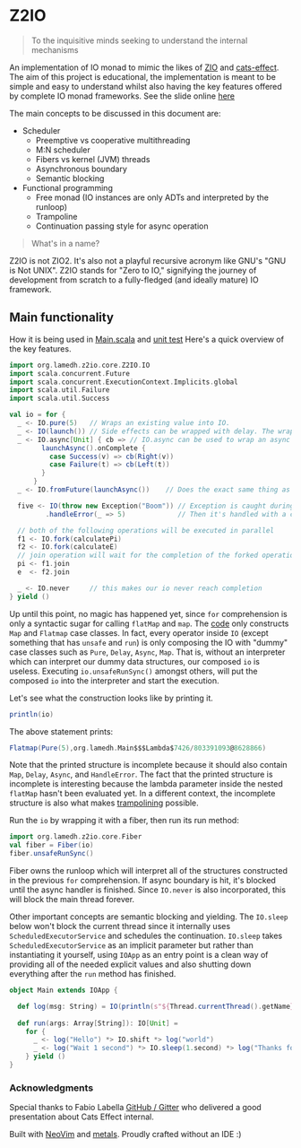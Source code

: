 # Z2IO

> To the inquisitive minds seeking to understand the internal mechanisms

An implementation of IO monad to mimic the likes of [ZIO](https://zio.dev/) and [cats-effect](https://typelevel.org/cats-effect/).
The aim of this project is educational, the implementation is meant to be simple and easy to understand whilst also having the key features offered by complete IO monad frameworks.
See the slide online [here](https://hackmd.io/@9Tvcj_JcSGGwklB8pDvExA/ry4yKS1A0)

The main concepts to be discussed in this document are:
- Scheduler
  - Preemptive vs cooperative multithreading
  - M:N scheduler
  - Fibers vs kernel (JVM) threads
  - Asynchronous boundary
  - Semantic blocking
- Functional programming
  - Free monad (IO instances are only ADTs and interpreted by the runloop)
  - Trampoline
  - Continuation passing style for async operation

> What's in a name?

Z2IO is not ZIO2. It's also not a playful recursive acronym like GNU's "GNU is Not UNIX".
Z2IO stands for "Zero to IO," signifying the journey of development from scratch to a fully-fledged
(and ideally mature) IO framework.

## Main functionality
How it is being used in [Main.scala](https://github.com/arinal/Z2IO/blob/master/modules/examples/src/main/scala/Main.scala)
and [unit test](https://github.com/arinal/Z2IO/blob/master/modules/z2io/src/test/scala/org/lamedh/z2io/core/IOTest.scala)
Here's a quick overview of the key features.
```scala
import org.lamedh.z2io.core.Z2IO.IO
import scala.concurrent.Future
import scala.concurrent.ExecutionContext.Implicits.global
import scala.util.Failure
import scala.util.Success

val io = for {
  _ <- IO.pure(5)   // Wraps an existing value into IO.
  _ <- IO(launch()) // Side effects can be wrapped with delay. The wrapped expression will be when the IO is run.
  _ <- IO.async[Unit] { cb => // IO.async can be used to wrap an async operation.
        launchAsync().onComplete {
          case Success(v) => cb(Right(v))
          case Failure(t) => cb(Left(t))
        }
      }
  _ <- IO.fromFuture(launchAsync())    // Does the exact same thing as previous operation

  five <- IO(throw new Exception("Boom")) // Exception is caught during the IO evaluation.
         .handleError(_ => 5)             // Then it's handled with a constant 5.

  // both of the following operations will be executed in parallel
  f1 <- IO.fork(calculatePi)
  f2 <- IO.fork(calculateE)
  // join operation will wait for the completion of the forked operation
  pi <- f1.join
  e  <- f2.join

  _ <- IO.never     // this makes our io never reach completion
} yield ()
```

Up until this point, no magic has happened yet, since `for` comprehension is only a syntactic sugar for calling `flatMap` and `map`.
The [code](https://github.com/arinal/Z2IO/blob/master/src/main/scala/org/lamedh/z2io/core/Z2IO.scala#L16-L17)
only constructs `Map` and `Flatmap` case classes. In fact, every operator inside `IO` (except something that has `unsafe` and `run`)
is only composing the IO with "dummy" case classes such as `Pure`, `Delay`, `Async`, `Map`. That is, without an interpreter which can interpret our dummy data structures, our composed `io` is useless.
Executing `io.unsafeRunSync()` amongst others, will put the composed `io` into the interpreter and start the execution.

Let's see what the construction looks like by printing it.
```scala
println(io)
```

The above statement prints:
```scala
Flatmap(Pure(5),org.lamedh.Main$$$Lambda$7426/803391093@8628866)
```
Note that the printed structure is incomplete because it should also contain `Map`, `Delay`, `Async`, and `HandleError`.
The fact that the printed structure is incomplete is interesting because the lambda parameter inside the nested `flatMap` hasn't been evaluated yet.
In a different context, the incomplete structure is also what makes [trampolining](https://github.com/arinal/Z2IO/blob/b57c47b9c202188d5036c85d769a21aee45ac299/src/test/scala/org/lamedh/z2io/core/Z2ioTest.scala#L24-L36) possible.

Run the `io` by wrapping it with a fiber, then run its run method:
```scala
import org.lamedh.z2io.core.Fiber
val fiber = Fiber(io)
fiber.unsafeRunSync()
```
Fiber owns the runloop which will interpret all of the structures constructed in the previous `for` comprehension.
If async boundary is hit, it's blocked until the async handler is finished.
Since `IO.never` is also incorporated, this will block the main thread forever.

Other important concepts are semantic blocking and yielding. The `IO.sleep` below won't block the current thread since it internally uses `ScheduledExecutorService` and schedules the continuation.
`IO.sleep` takes `ScheduledExecutorService` as an implicit parameter but rather than instantiating it yourself, using `IOApp` as an entry point is a clean way of providing all of the needed explicit values and also shutting down everything
after the `run` method has finished.

```scala
object Main extends IOApp {

  def log(msg: String) = IO(println(s"${Thread.currentThread().getName}: $msg"))
 
  def run(args: Array[String]): IO[Unit] =
    for {
      _ <- log("Hello") *> IO.shift *> log("world")
      _ <- log("Wait 1 second") *> IO.sleep(1.second) *> log("Thanks for waiting!") //
    } yield ()
}
```

### Acknowledgments
Special thanks to Fabio Labella [GitHub / Gitter](https://github.com/systemfw) who delivered a good presentation about Cats Effect internal.

Built with [NeoVim](https://neovim.io/) and [metals](https://scalameta.org/metals/). Proudly crafted without an IDE :)
